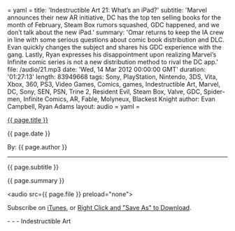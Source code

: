 = yaml =
title: 'Indestructible Art 21: What’s an iPad?'
subtitle: 'Marvel announces their new AR initiative, DC has the top ten selling books for the month of February, Steam Box rumors squashed, GDC happened, and we don’t talk about the new iPad.'
summary: 'Omar returns to keep the IA crew in line with some serious questions about comic book distribution and DLC. Evan quickly changes the subject and shares his GDC experience with the gang. Lastly, Ryan expresses his disappointment upon realizing  Marvel’s Infinite comic series is not a new distribution method to rival the DC app.'
file: /audio/21.mp3
date: 'Wed, 14 Mar 2012 00:00:00 GMT'
duration: '01:27:13'
length: 83949668
tags: Sony, PlayStation, Nintendo, 3DS, Vita, Xbox, 360, PS3, Video Games, Comics, games, Indestructible Art, Marvel, DC, Sony, SEN, PSN, Trine 2, Resident Evil, Steam Box, Valve, GDC, Spider-men, Infinite Comics, AR, Fable, Molyneux, Blackest Knight
author: Evan Campbell, Ryan Adams
layout: audio
= yaml =

<a href="{{ page.url }}" class='postTitleLink'><p class='postTitle'>{{ page.title }}</p></a>
<p class='postPublished'>{{ page.date }}</p>
<p class='postAuthor'>By: {{ page.author }}</p>
<hr>
<p class='podcastSummary'>{{ page.subtitle }}</p>

<p class='podcastSummary'>{{ page.summary }}</p>

<audio src={{ page.file }} preload="none"></audio>
<p class='subLinks'>Subscribe on <a href='http://bit.ly/iapodcast'>iTunes</a>, or <a href={{ page.file }}>Right Click and "Save As" to Download</a>.</p>
- - -
Indestructible Art
